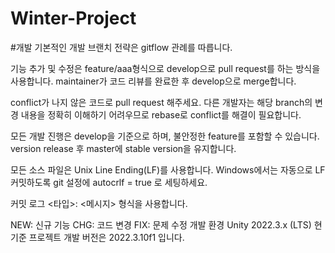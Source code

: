 # Winter-Project

#개발
기본적인 개발 브랜치 전략은 gitflow 관례를 따릅니다.

기능 추가 및 수정은 feature/aaa형식으로 develop으로 pull request를 하는 방식을 사용합니다. maintainer가 코드 리뷰를 완료한 후 develop으로 merge합니다.

conflict가 나지 않은 코드로 pull request 해주세요. 다른 개발자는 해당 branch의 변경 내용을 정확히 이해하기 어려우므로 rebase로 conflict를 해결이 필요합니다.

모든 개발 진행은 develop을 기준으로 하며, 불안정한 feature를 포함할 수 있습니다. version release 후 master에 stable version을 유지합니다.

모든 소스 파일은 Unix Line Ending(LF)를 사용합니다. Windows에서는 자동으로 LF 커밋하도록 git 설정에 autocrlf = true 로 세팅하세요.

커밋 로그
<타입>: <메시지> 형식을 사용합니다.

NEW: 신규 기능
CHG: 코드 변경
FIX: 문제 수정
개발 환경
Unity 2022.3.x (LTS) 현 기준 프로젝트 개발 버전은 2022.3.10f1 입니다.
